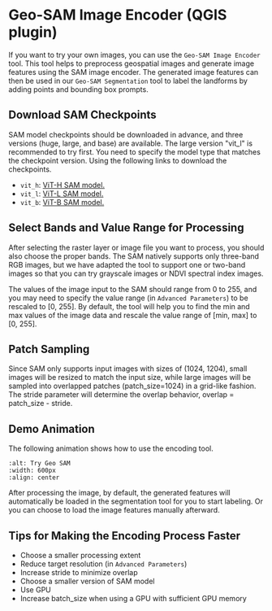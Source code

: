 
# Geo-SAM Image Encoder (QGIS plugin)

If you want to try your own images, you can use the `Geo-SAM Image Encoder` tool. This tool helps to preprocess geospatial images and generate image features using the SAM image encoder. The generated image features can then be used in our `Geo-SAM Segmentation` tool to label the landforms by adding points and bounding box prompts.

## Download SAM Checkpoints

SAM model checkpoints should be downloaded in advance, and three versions (huge, large, and base) are available. The large version "vit_l" is recommended to try first. You need to specify the model type that matches the checkpoint version. Using the following links to download the checkpoints.

- `vit_h`: [ViT-H SAM model.](https://dl.fbaipublicfiles.com/segment_anything/sam_vit_h_4b8939.pth)
- `vit_l`: [ViT-L SAM model.](https://dl.fbaipublicfiles.com/segment_anything/sam_vit_l_0b3195.pth)
- `vit_b`: [ViT-B SAM model.](https://dl.fbaipublicfiles.com/segment_anything/sam_vit_b_01ec64.pth)

## Select Bands and Value Range for Processing

After selecting the raster layer or image file you want to process, you should also choose the proper bands. The SAM natively supports only three-band RGB images, but we have adapted the tool to support one or two-band images so that you can try grayscale images or NDVI spectral index images.

The values of the image input to the SAM should range from 0 to 255, and you may need to specify the value range (in `Advanced Parameters`) to be rescaled to [0, 255]. By default, the tool will help you to find the min and max values of the image data and rescale the value range of [min, max] to [0, 255].

## Patch Sampling

Since SAM only supports input images with sizes of (1024, 1204), small images will be resized to match the input size, while large images will be sampled into overlapped patches (patch_size=1024) in a grid-like fashion. The stride parameter will determine the overlap behavior, overlap = patch_size - stride.

## Demo Animation

The following animation shows how to use the encoding tool.

```{image} ../img/encoder_demo.gif
:alt: Try Geo SAM
:width: 600px
:align: center
```

After processing the image, by default, the generated features will automatically be loaded in the segmentation tool for you to start labeling. Or you can choose to load the image features manually afterward.

## Tips for Making the Encoding Process Faster

- Choose a smaller processing extent
- Reduce target resolution (in `Advanced Parameters`)
- Increase stride to minimize overlap
- Choose a smaller version of SAM model
- Use GPU
- Increase batch_size when using a GPU with sufficient GPU memory
